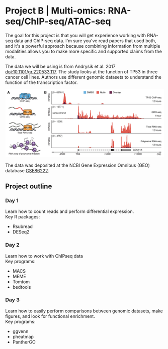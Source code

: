 # Project B | Multi-omics: RNA-seq/ChIP-seq/ATAC-seq

The goal for this project is that you will get experience working with RNA-seq data and ChIP-seq data. I'm sure you've read papers that used both, and it's a powerful approach because combining information from multiple modalities allows you to make more specific and supported claims from the data.

The data we will be using is from Andrysik et al. 2017 [doi:10.1101/gr.220533.117](https://genome.cshlp.org/content/27/10/1645). The study looks at the function of TP53 in three cancer cell lines. Authors use different genomic datasets to understand the function of the transcription factor. 

![Project Summary](images/Andrysik_summary.png)

The data was deposited at the NCBI Gene Expression Omnibus (GEO) database [GSE86222](https://www.ncbi.nlm.nih.gov/geo/query/acc.cgi?acc=GSE86222).

## Project outline
### Day 1
Learn how to count reads and perform differential expression. \
Key R packages: 

* Rsubread
* DESeq2

### Day 2
Learn how to work with ChIPseq data \
Key programs: 

* MACS
* MEME
* Tomtom
* bedtools

### Day 3
Learn how to easily perform comparisons between genomic datasets, make figures, and look for functional enrichment. \
Key programs: 

* ggvenn
* pheatmap
* PantherGO

